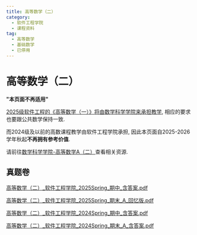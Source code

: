 ```yaml
---
title: 高等数学（二）
category:
  - 软件工程学院
  - 课程资料
tag:
  - 高等数学
  - 基础数学
  - 已停用
---
```


# 高等数学（二）

**"本页面不再适用"**

[2025级软件工程的《高等数学（一）》将由数学科学学院来承担教学](https://mp.weixin.qq.com/s/uU67WvAA2CyupENzKrKlvg), 相应的要求也要跟公共数学保持一致.

而2024级及以前的高数课程教学由软件工程学院承担, 因此本页面自2025-2026学年秋起**不再拥有参考价值**. 

请前往[数学科学学院-高等数学A（二）](../%E6%95%B0%E5%AD%A6%E7%A7%91%E5%AD%A6%E5%AD%A6%E9%99%A2/%E9%AB%98%E7%AD%89%E6%95%B0%E5%AD%A6A%EF%BC%88%E4%BA%8C%EF%BC%89.md)查看相关资源.

## 真题卷

[高等数学（二）_软件工程学院_2025Spring_期中_含答案.pdf](../res/%E8%BD%AF%E4%BB%B6%E5%B7%A5%E7%A8%8B%E5%AD%A6%E9%99%A2/%E9%AB%98%E7%AD%89%E6%95%B0%E5%AD%A6%EF%BC%88%E4%BA%8C%EF%BC%89/%E7%9C%9F%E9%A2%98%E5%8D%B7/%E9%AB%98%E7%AD%89%E6%95%B0%E5%AD%A6%EF%BC%88%E4%BA%8C%EF%BC%89_%E8%BD%AF%E4%BB%B6%E5%B7%A5%E7%A8%8B%E5%AD%A6%E9%99%A2_2025Spring_%E6%9C%9F%E4%B8%AD_%E5%90%AB%E7%AD%94%E6%A1%88.pdf)

[高等数学（二）_软件工程学院_2025Spring_期末_A_回忆版.pdf](../res/%E8%BD%AF%E4%BB%B6%E5%B7%A5%E7%A8%8B%E5%AD%A6%E9%99%A2/%E9%AB%98%E7%AD%89%E6%95%B0%E5%AD%A6%EF%BC%88%E4%BA%8C%EF%BC%89/%E7%9C%9F%E9%A2%98%E5%8D%B7/%E9%AB%98%E7%AD%89%E6%95%B0%E5%AD%A6%EF%BC%88%E4%BA%8C%EF%BC%89_%E8%BD%AF%E4%BB%B6%E5%B7%A5%E7%A8%8B%E5%AD%A6%E9%99%A2_2025Spring_%E6%9C%9F%E6%9C%AB_A_%E5%9B%9E%E5%BF%86%E7%89%88.pdf)

[高等数学（二）_软件工程学院_2024Spring_期中_含答案.pdf](../res/%E8%BD%AF%E4%BB%B6%E5%B7%A5%E7%A8%8B%E5%AD%A6%E9%99%A2/%E9%AB%98%E7%AD%89%E6%95%B0%E5%AD%A6%EF%BC%88%E4%BA%8C%EF%BC%89/%E7%9C%9F%E9%A2%98%E5%8D%B7/%E9%AB%98%E7%AD%89%E6%95%B0%E5%AD%A6%EF%BC%88%E4%BA%8C%EF%BC%89_%E8%BD%AF%E4%BB%B6%E5%B7%A5%E7%A8%8B%E5%AD%A6%E9%99%A2_2024Spring_%E6%9C%9F%E4%B8%AD_%E5%90%AB%E7%AD%94%E6%A1%88.pdf)

[高等数学（二）_软件工程学院_2024Spring_期末_A_含答案.pdf](../res/%E8%BD%AF%E4%BB%B6%E5%B7%A5%E7%A8%8B%E5%AD%A6%E9%99%A2/%E9%AB%98%E7%AD%89%E6%95%B0%E5%AD%A6%EF%BC%88%E4%BA%8C%EF%BC%89/%E7%9C%9F%E9%A2%98%E5%8D%B7/%E9%AB%98%E7%AD%89%E6%95%B0%E5%AD%A6%EF%BC%88%E4%BA%8C%EF%BC%89_%E8%BD%AF%E4%BB%B6%E5%B7%A5%E7%A8%8B%E5%AD%A6%E9%99%A2_2024Spring_%E6%9C%9F%E6%9C%AB_A_%E5%90%AB%E7%AD%94%E6%A1%88.pdf)
